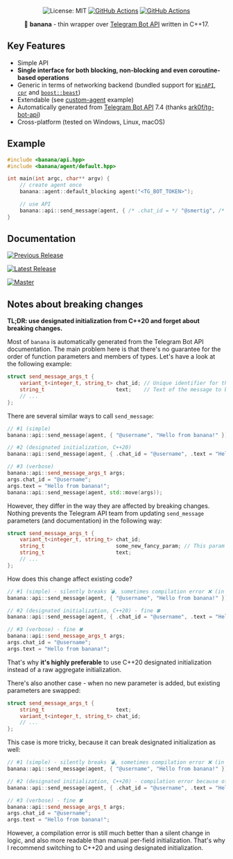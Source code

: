 <p align="center">
  <img src="https://img.shields.io/badge/License-MIT-blue.svg" alt="License: MIT">
  <a href="https://github.com/Smertig/banana/actions"><img src="https://github.com/Smertig/banana/workflows/Tagged%20Release/badge.svg" alt="GitHub Actions"></a>
  <a href="https://github.com/Smertig/banana/actions"><img src="https://github.com/Smertig/banana/workflows/Build%20On%20Push/badge.svg" alt="GitHub Actions"></a>
</p>

<p align="center">
  🍌 <b>banana</b> - thin wrapper over <a href="https://core.telegram.org/bots/api">Telegram Bot API</a> written in C++17.
</p>

## Key Features

 - Simple API
 - **Single interface for both blocking, non-blocking and even coroutine-based operations**
 - Generic in terms of networking backend (bundled support for [`WinAPI`](https://docs.microsoft.com/en-us/windows/win32/api/wininet/nf-wininet-httpsendrequesta), [`cpr`](https://github.com/whoshuu/cpr) and [`boost::beast`](https://github.com/boostorg/beast))
 - Extendable (see [custom-agent](https://github.com/Smertig/banana/blob/master/examples/custom-agent-blocking.cpp) example)
 - Automatically generated from [Telegram Bot API](https://core.telegram.org/bots/api) 7.4 (thanks [ark0f/tg-bot-api](https://github.com/ark0f/tg-bot-api))
 - Cross-platform (tested on Windows, Linux, macOS)

## Example

```c++
#include <banana/api.hpp>
#include <banana/agent/default.hpp>

int main(int argc, char** argv) {
    // create agent once
    banana::agent::default_blocking agent("<TG_BOT_TOKEN>");

    // use API
    banana::api::send_message(agent, { /* .chat_id = */ "@smertig", /* .text = */ "Hello, world!" });
}
```

## Documentation

[![Previous Release](https://img.shields.io/github/v/release/smertig/banana?label=Banana%20Docs&filter=v0.4.0)](https://smertig.github.io/banana/v0.4.0)

[![Latest Release](https://img.shields.io/github/v/release/smertig/banana?label=Banana%20Docs)](https://smertig.github.io/banana/v0.5.0)

[![Master](https://img.shields.io/badge/Banana%20Docs-master-blue.svg)](https://smertig.github.io/banana/master)

## Notes about breaking changes

**TL;DR: use designated initialization from C++20 and forget about breaking changes.**

Most of `banana` is automatically generated from the Telegram Bot API documentation.
The main problem here is that there's no guarantee for the order of function parameters and members of types. Let's have a look at the following example:

```cpp
struct send_message_args_t {
    variant_t<integer_t, string_t> chat_id; // Unique identifier for the target chat or username of the target channel (in the format @channelusername)
    string_t                       text;    // Text of the message to be sent, 1-4096 characters after entities parsing
    // ...
};
```

There are several similar ways to call `send_message`:

```cpp
// #1 (simple)
banana::api::send_message(agent, { "@username", "Hello from banana!" });

// #2 (designated initialization, C++20)
banana::api::send_message(agent, { .chat_id = "@username", .text = "Hello from banana!" });

// #3 (verbose)
banana::api::send_message_args_t args;
args.chat_id = "@username";
args.text = "Hello from banana!";
banana::api::send_message(agent, std::move(args));
```

However, they differ in the way they are affected by breaking changes. Nothing prevents the Telegram API team from updating `send_message` parameters (and documentation) in the following way:

```cpp
struct send_message_args_t {
    variant_t<integer_t, string_t> chat_id;
    string_t                       some_new_fancy_param; // This param is used only for a new shiny feature
    string_t                       text;
    // ...
};
```

How does this change affect existing code?

```cpp
// #1 (simple) - silently breaks 💣, sometimes compilation error ❌ (in case of incompatible types)
banana::api::send_message(agent, { "@username", "Hello from banana!" });

// #2 (designated initialization, C++20) - fine 🍀
banana::api::send_message(agent, { .chat_id = "@username", .text = "Hello from banana!" });

// #3 (verbose) - fine 🍀
banana::api::send_message_args_t args;
args.chat_id = "@username";
args.text = "Hello from banana!";
```

That's why **it's highly preferable** to use C++20 designated initialization instead of a raw aggregate initialization.

There's also another case - when no new parameter is added, but existing parameters are swapped:

```cpp
struct send_message_args_t {
    string_t                       text;
    variant_t<integer_t, string_t> chat_id;
    // ...
};
```

This case is more tricky, because it can break designated initialization as well:

```cpp
// #1 (simple) - silently breaks 💣, sometimes compilation error ❌ (in case of incompatible types)
banana::api::send_message(agent, { "@username", "Hello from banana!" });

// #2 (designated initialization, C++20) - compilation error because of incorrect designators order ❌
banana::api::send_message(agent, { .chat_id = "@username", .text = "Hello from banana!" });

// #3 (verbose) - fine 🍀
banana::api::send_message_args_t args;
args.chat_id = "@username";
args.text = "Hello from banana!";
```

However, a compilation error is still much better than a silent change in logic, and also more readable than manual per-field initialization. That's why I recommend switching to C++20 and using designated initialization.